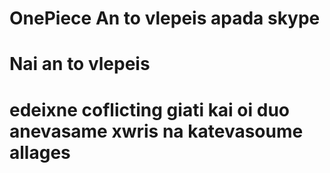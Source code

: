 # OnePiece An to vlepeis apada skype
# Nai an to vlepeis
# edeixne coflicting giati kai oi duo anevasame xwris na katevasoume allages